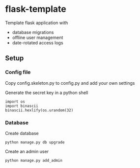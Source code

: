# flask-template

Template flask application with
* database migrations
* offline user management
* date-rotated access logs


## Setup

### Config file

Copy config.skeleton.py to config.py and add your own settings

Generate the secret key in a python shell
```
import os
import binascii
binascii.hexlify(os.urandom(32)
```

### Database

Create database

`python manage.py db upgrade`

Create an admin user

`python manage.py add_admin` 
